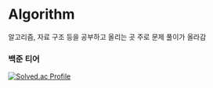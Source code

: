 # Algorithm

알고리즘, 자료 구조 등을 공부하고 올리는 곳
주로 문제 풀이가 올라감


### 백준 티어
[![Solved.ac Profile](http://mazassumnida.wtf/api/v2/generate_badge?boj=eui20n)](https://solved.ac/eui20n)
